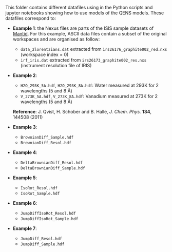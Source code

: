 This folder contains different datafiles using in the Python scripts and jupyter notebooks
 showing how to use models of the QENS models. These datafiles correspond to:


- **Example 1**: 
  the Nexus files are parts of the ISIS sample datasets of [Mantid](http://download.mantidproject.org/). For this example, ASCII data files contain a subset of the original workspaces and are organised as follow:
  - `data_2lorentzians.dat` extracted from `irs26176_graphite002_red.nxs`
   (workspace index = 0)
  - `irf_iris.dat` extracted from `irs26173_graphite002_res.nxs`
  (instrument resolution file of IRIS)

- **Example 2**: 
  - `H2O_293K_5A.hdf`, `H2O_293K_8A.hdf`: Water measured at 293K for 2
  wavelengths (5 and 8 &#8491;)
  - `V_273K_5A.hdf`, `V_273K_8A.hdf`: Vanadium measured at 273K for 2
  wavelengths (5 and 8 &#8491;)
  
  **Reference**: J. Qvist, H. Schober and B. Halle, *J. Chem. Phys.* **134**, 144508 (2011)
  
- **Example 3**:
  - `BrownianDiff_Sample.hdf`
  - `BrownianDiff_Resol.hdf`
  
- **Example 4**:             
  - `DeltaBrownianDiff_Resol.hdf`                     
  - `DeltaBrownianDiff_Sample.hdf`

- **Example 5**:
  - `IsoRot_Resol.hdf`
  - `IsoRot_Sample.hdf`                                

- **Example 6**:
  - `JumpDiffIsoRot_Resol.hdf`                        
  - `JumpDiffIsoRot_Sample.hdf`  
                
- **Example 7**:     
  - `JumpDiff_Resol.hdf`
  - `JumpDiff_Sample.hdf`
